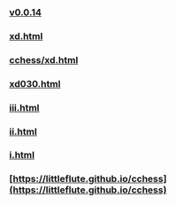 ### [v0.0.14](https://github.com/littleflute/cchess0/edit/master/README.md)
### [xd.html](xd.html) 
### [cchess/xd.html](cchess/xd.html) 
### [xd030.html](cchess/xd030.html)
### [iii.html](cchess/iii.html)
### [ii.html](cchess/ii.html)
### [i.html](cchess/i.html)
### [https://littleflute.github.io/cchess](https://littleflute.github.io/cchess)

<script src="https://littleflute.github.io/JavaScript/w3.js"></script>  
<script src="https://littleflute.github.io/JavaScript/blclass.js"></script>
<script src="https://littleflute.github.io/JavaScript/blApp.js"></script>
